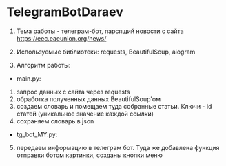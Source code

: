 # TelegramBotDaraev
1. Тема работы - телеграм-бот, парсящий новости с сайта https://eec.eaeunion.org/news/

2. Используемые библиотеки: requests, BeautifulSoup, aiogram

3. Алгоритм работы:
- main.py:
1. запрос данных с сайта через requests
2. обработка полученных данных BeautifulSoup'ом
3. создаем словарь и помещаем туда собранные статьи. Ключи - id статей (уникальное значение каждой ссылки)
4. сохраняем словарь в json
- tg_bot_MY.py:
5. передаем информацию в телеграм бот. Туда же добавлена функция отправки ботом картинки, созданы кнопки меню
